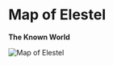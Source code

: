 <!-- TITLE: Elestel -->
<!-- SUBTITLE: A quick summary of Elestel -->

# Map of Elestel
**The Known World**

![Map of Elestel](https://imgur.com/wlyfEDU)



